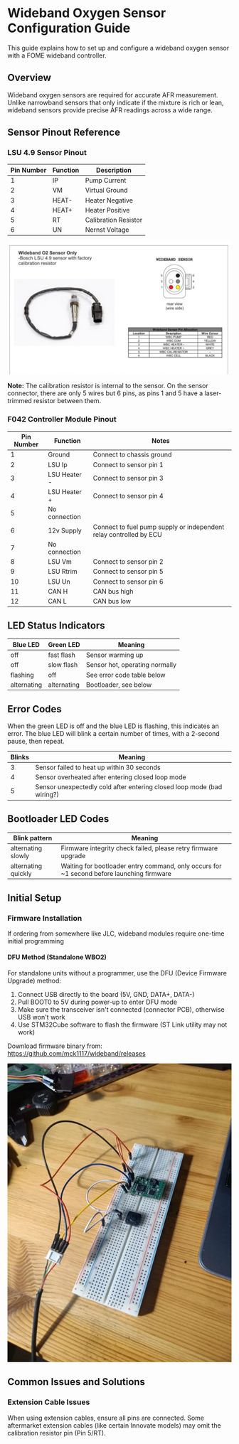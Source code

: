 # Wideband Oxygen Sensor Configuration Guide

This guide explains how to set up and configure a wideband oxygen sensor with a FOME wideband controller.

## Overview

Wideband oxygen sensors are required for accurate AFR measurement. Unlike narrowband sensors that only indicate if the mixture is rich or lean, wideband sensors provide precise AFR readings across a wide range.

## Sensor Pinout Reference

### LSU 4.9 Sensor Pinout

| Pin Number | Function | Description |
|------------|----------|-------------|
| 1 | IP | Pump Current |
| 2 | VM | Virtual Ground |
| 3 | HEAT- | Heater Negative |
| 4 | HEAT+ | Heater Positive |
| 5 | RT | Calibration Resistor |
| 6 | UN | Nernst Voltage |

![wideband dfu](../lsu-pinout.webp)


**Note:** The calibration resistor is internal to the sensor. On the sensor connector, there are only 5 wires but 6 pins, as pins 1 and 5 have a laser-trimmed resistor between them.

### F042 Controller Module Pinout

| Pin Number | Function | Notes |
|------------|----------|-------|
| 1 | Ground | Connect to chassis ground |
| 2 | LSU Ip | Connect to sensor pin 1 |
| 3 | LSU Heater - | Connect to sensor pin 3 |
| 4 | LSU Heater + | Connect to sensor pin 4 |
| 5 | No connection | |
| 6 | 12v Supply | Connect to fuel pump supply or independent relay controlled by ECU |
| 7 | No connection | |
| 8 | LSU Vm | Connect to sensor pin 2 |
| 9 | LSU Rtrim | Connect to sensor pin 5 |
| 10 | LSU Un | Connect to sensor pin 6 |
| 11 | CAN H | CAN bus high |
| 12 | CAN L | CAN bus low |

## LED Status Indicators

| Blue LED | Green LED | Meaning |
|----------|-----------|---------|
| off | fast flash | Sensor warming up |
| off | slow flash | Sensor hot, operating normally |
| flashing | off | See error code table below |
| alternating | alternating | Bootloader, see below |

## Error Codes

When the green LED is off and the blue LED is flashing, this indicates an error. The blue LED will blink a certain number of times, with a 2-second pause, then repeat.

| Blinks | Meaning |
|--------|---------|
| 3 | Sensor failed to heat up within 30 seconds |
| 4 | Sensor overheated after entering closed loop mode |
| 5 | Sensor unexpectedly cold after entering closed loop mode (bad wiring?) |

## Bootloader LED Codes

| Blink pattern | Meaning |
|--------------|---------|
| alternating slowly | Firmware integrity check failed, please retry firmware upgrade |
| alternating quickly | Waiting for bootloader entry command, only occurs for ~1 second before launching firmware |

## Initial Setup

### Firmware Installation

If ordering from somewhere like JLC, wideband modules require one-time initial programming

#### DFU Method (Standalone WBO2)

For standalone units without a programmer, use the DFU (Device Firmware Upgrade) method:

1. Connect USB directly to the board (5V, GND, DATA+, DATA-)
2. Pull BOOT0 to 5V during power-up to enter DFU mode
3. Make sure the transceiver isn't connected (connector PCB), otherwise USB won't work
4. Use STM32Cube software to flash the firmware (ST Link utility may not work)

Download firmware binary from: https://github.com/mck1117/wideband/releases

![wideband dfu](../wbo-dfu.webp)

## Common Issues and Solutions

### Extension Cable Issues
When using extension cables, ensure all pins are connected. Some aftermarket extension cables (like certain Innovate models) may omit the calibration resistor pin (Pin 5/RT).
